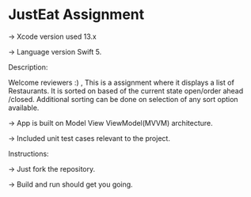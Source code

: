 # JustEat Assignment

-> Xcode version used 13.x

-> Language version Swift 5.

Description:

Welcome reviewers :) , This is a assignment where it displays a list of Restaurants. It is sorted on based of the current state open/order ahead /closed. Additional sorting can be done on selection of any sort option available. 

-> App is built on Model View ViewModel(MVVM) architecture. 

-> Included unit test cases relevant to the project.

Instructions:

-> Just fork the repository.

-> Build and run should get you going.
